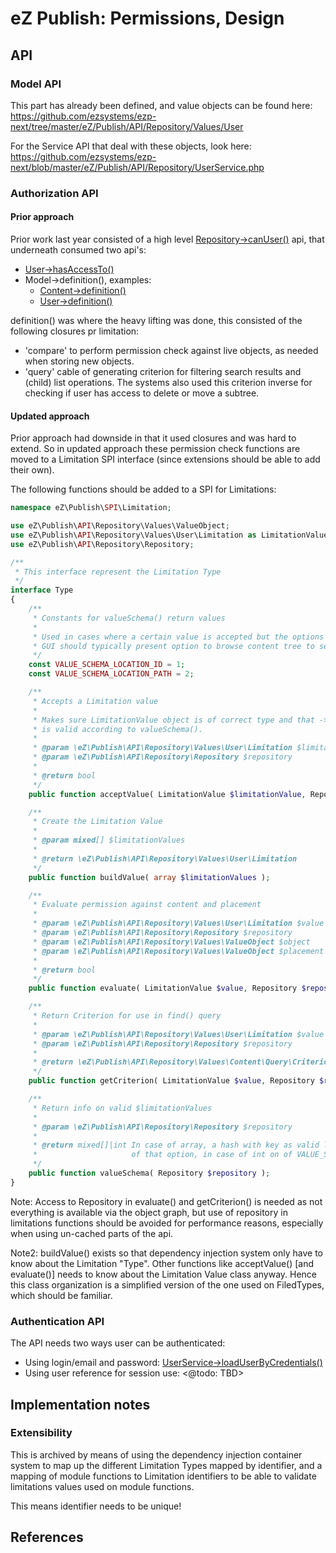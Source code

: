 eZ Publish: Permissions, Design
===============================

API
---


### Model API

This part has already been defined, and value objects can be found here:
https://github.com/ezsystems/ezp-next/tree/master/eZ/Publish/API/Repository/Values/User

For the Service API that deal with these objects, look here:
https://github.com/ezsystems/ezp-next/blob/master/eZ/Publish/API/Repository/UserService.php


### Authorization API

#### Prior approach

Prior work last year consisted of a high level [Repository->canUser()][canUser] api, that
underneath consumed two api's:
* [User->hasAccessTo()][hasAccessTo]
* Model->definition(), examples:
    * [Content->definition()][contentDefinition]
    * [User->definition()][userDefinition]

definition() was where the heavy lifting was done, this consisted of the following
closures pr limitation:
* 'compare' to perform permission check against live objects, as needed
  when storing new objects.
* 'query' cable of generating criterion for filtering search results and (child)
  list operations. The systems also used this criterion inverse for checking if
  user has access to delete or move a subtree.


#### Updated approach

Prior approach had downside in that it used closures and was hard to extend.
So in updated approach these permission check functions are moved to a
Limitation SPI interface (since extensions should be able to add their own).

The following functions should be added to a SPI for Limitations:

```php
namespace eZ\Publish\SPI\Limitation;

use eZ\Publish\API\Repository\Values\ValueObject;
use eZ\Publish\API\Repository\Values\User\Limitation as LimitationValue;
use eZ\Publish\API\Repository\Repository;

/**
 * This interface represent the Limitation Type
 */
interface Type
{
    /**
     * Constants for valueSchema() return values
     *
     * Used in cases where a certain value is accepted but the options are to many to return as a hash of options.
     * GUI should typically present option to browse content tree to select limitation value(s).
     */
    const VALUE_SCHEMA_LOCATION_ID = 1;
    const VALUE_SCHEMA_LOCATION_PATH = 2;

    /**
     * Accepts a Limitation value
     *
     * Makes sure LimitationValue object is of correct type and that ->limitationValues
     * is valid according to valueSchema().
     *
     * @param \eZ\Publish\API\Repository\Values\User\Limitation $limitationValue
     * @param \eZ\Publish\API\Repository\Repository $repository
     *
     * @return bool
     */
    public function acceptValue( LimitationValue $limitationValue, Repository $repository );

    /**
     * Create the Limitation Value
     *
     * @param mixed[] $limitationValues
     *
     * @return \eZ\Publish\API\Repository\Values\User\Limitation
     */
    public function buildValue( array $limitationValues );

    /**
     * Evaluate permission against content and placement
     *
     * @param \eZ\Publish\API\Repository\Values\User\Limitation $value
     * @param \eZ\Publish\API\Repository\Repository $repository
     * @param \eZ\Publish\API\Repository\Values\ValueObject $object
     * @param \eZ\Publish\API\Repository\Values\ValueObject $placement In 'create' limitations this is the parent
     *
     * @return bool
     */
    public function evaluate( LimitationValue $value, Repository $repository, ValueObject $object, ValueObject $placement = null );

    /**
     * Return Criterion for use in find() query
     *
     * @param \eZ\Publish\API\Repository\Values\User\Limitation $value
     * @param \eZ\Publish\API\Repository\Repository $repository
     *
     * @return \eZ\Publish\API\Repository\Values\Content\Query\CriterionInterface
     */
    public function getCriterion( LimitationValue $value, Repository $repository );

    /**
     * Return info on valid $limitationValues
     *
     * @param \eZ\Publish\API\Repository\Repository $repository
     *
     * @return mixed[]|int In case of array, a hash with key as valid limitations value and value as human readable name
     *                     of that option, in case of int on of VALUE_SCHEMA_* constants.
     */
    public function valueSchema( Repository $repository );
}
```

Note: Access to Repository in evaluate() and getCriterion() is needed as not everything
      is available via the object graph, but use of repository in limitations functions
      should be avoided for performance reasons, especially when using un-cached parts
      of the api.

Note2: buildValue() exists so that dependency injection system only have to know about the Limitation "Type".
       Other functions like acceptValue() [and evaluate()] needs to know about the Limitation Value class anyway.
       Hence this class organization is a simplified version of the one used on FiledTypes, which should be familiar.


### Authentication API

The API needs two ways user can be authenticated:
* Using login/email and password: [UserService->loadUserByCredentials()][login]
* Using user reference for session use: <@todo: TBD>



Implementation notes
--------------------

### Extensibility

This is archived by means of using the dependency injection container system to map
up the different Limitation Types mapped by identifier, and a mapping of module functions
to Limitation identifiers to be able to validate limitations values used on module functions.

This means identifier needs to be unique!



References
----------

[canUser]:           https://github.com/ezsystems/ezp-next/blob/9e14c6b3133a2585c103376555849c5fcd8591d2/ezp/Base/Repository.php#L122
[contentDefinition]: https://github.com/ezsystems/ezp-next/blob/9e14c6b3133a2585c103376555849c5fcd8591d2/ezp/Content/Concrete.php#L235
[userDefinition]:    https://github.com/ezsystems/ezp-next/blob/9e14c6b3133a2585c103376555849c5fcd8591d2/ezp/User/Concrete.php#L96
[hasAccessTo]:       https://github.com/ezsystems/ezp-next/blob/9e14c6b3133a2585c103376555849c5fcd8591d2/ezp/User/Concrete.php#L162
[login]:             https://github.com/ezsystems/ezp-next/blob/master/eZ/Publish/API/Repository/UserService.php#L142